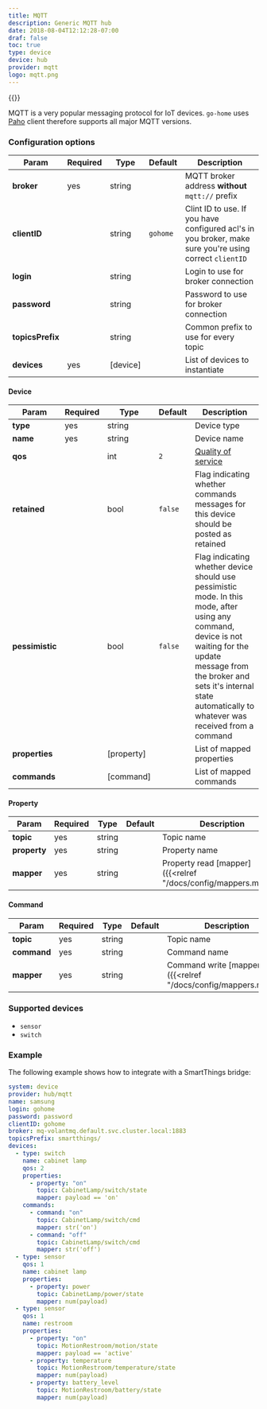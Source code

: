 ```yaml
---
title: MQTT
description: Generic MQTT hub
date: 2018-08-04T12:12:28-07:00
draf: false
toc: true
type: device
device: hub
provider: mqtt
logo: mqtt.png
---
```

{{<device>}}

MQTT is a very popular messaging protocol for IoT devices. `go-home` uses [Paho](https://github.com/eclipse/paho.mqtt.golang) client therefore supports all major MQTT versions.  

### Configuration options

| Param | Required | Type | Default | Description |
|-------|----------|------|---------|-------------|
| **broker** | yes | string || MQTT broker address **without** `mqtt://` prefix | 
| **clientID** || string | `gohome` | Clint ID to use. If you have configured acl's in you broker, make sure you're using correct `clientID` |
| **login** || string || Login to use for broker connection |
| **password** || string || Password to use for broker connection |
| **topicsPrefix** || string || Common prefix to use for every topic |
| **devices** | yes | [device] || List of devices to instantiate |

#### Device

| Param | Required | Type | Default | Description |
|-------|----------|------|---------|-------------|
| **type** | yes | string || Device type |
| **name** | yes | string || Device name | 
| **qos** || int | `2` | [Quality of service](https://www.eclipse.org/paho/files/mqttdoc/MQTTClient/html/qos.html) |
| **retained** || bool | `false` | Flag indicating whether commands messages for this device should be posted as retained | 
| **pessimistic** || bool | `false` | Flag indicating whether device should use pessimistic mode. In this mode, after using any command, device is not waiting for the update message from the broker and sets it's internal state automatically to whatever was received from a command | 
| **properties** || [property]|| List of mapped properties |
| **commands** || [command]|| List of mapped commands | 

#### Property 

| Param | Required | Type | Default | Description |
|-------|----------|------|---------|-------------|
| **topic** | yes | string || Topic name | 
| **property** | yes | string || Property name |
| **mapper** | yes | string || Property read [mapper]({{<relref "/docs/config/mappers.md">}}) |

#### Command

| Param | Required | Type | Default | Description |
|-------|----------|------|---------|-------------|
| **topic** | yes | string || Topic name | 
| **command** | yes | string || Command name |
| **mapper** | yes | string || Command write [mapper]({{<relref "/docs/config/mappers.md">}}) |

### Supported devices

* `sensor` 
* `switch`

### Example 

The following example shows how to integrate with a SmartThings bridge: 

```yaml
system: device
provider: hub/mqtt
name: samsung
login: gohome
password: password
clientID: gohome
broker: mq-volantmq.default.svc.cluster.local:1883
topicsPrefix: smartthings/
devices:
  - type: switch
    name: cabinet lamp
    qos: 2
    properties:
      - property: "on"
        topic: CabinetLamp/switch/state
        mapper: payload == 'on'
    commands:
      - command: "on"
        topic: CabinetLamp/switch/cmd
        mapper: str('on')
      - command: "off"
        topic: CabinetLamp/switch/cmd
        mapper: str('off')
  - type: sensor
    qos: 1
    name: cabinet lamp
    properties:
      - property: power
        topic: CabinetLamp/power/state
        mapper: num(payload)
  - type: sensor
    qos: 1
    name: restroom
    properties:
      - property: "on"
        topic: MotionRestroom/motion/state
        mapper: payload == 'active'
      - property: temperature
        topic: MotionRestroom/temperature/state
        mapper: num(payload)
      - property: battery_level
        topic: MotionRestroom/battery/state
        mapper: num(payload)
```